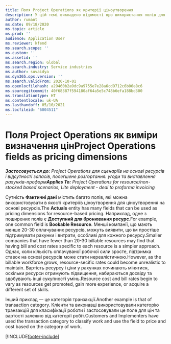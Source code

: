 ```yaml
---
title: Поля Project Operations як критерії ціноутворення
description: У цій темі викладено відомості про використання полів для ціноутворення в Dynamics 365 Project Operations.
author: rumant
ms.date: 09/18/2020
ms.topic: article
ms.prod: ''
audience: Application User
ms.reviewer: kfend
ms.search.scope: ''
ms.custom: ''
ms.assetid: ''
ms.search.region: Global
ms.search.industry: Service industries
ms.author: suvaidya
ms.dyn365.ops.version: ''
ms.search.validFrom: 2020-10-01
ms.openlocfilehash: a29460b2a9dc9a9755e7e28a6cd9712c6b06e8c6
ms.sourcegitcommit: 40f68387f594180af64a5e5c748b6efa188bd300
ms.translationtype: HT
ms.contentlocale: uk-UA
ms.lasthandoff: 05/10/2021
ms.locfileid: "6004511"
---
```

# <a name="project-operations-fields-as-pricing-dimensions"></a><span data-ttu-id="64672-103">Поля Project Operations як виміри визначення цін</span><span class="sxs-lookup"><span data-stu-id="64672-103">Project Operations fields as pricing dimensions</span></span>

<span data-ttu-id="64672-104">_**Застосовується до:** Project Operations для сценаріїв на основі ресурсів і відсутності запасів, полегшене розгортання: угоди та виставлення рахунків-проформ_</span><span class="sxs-lookup"><span data-stu-id="64672-104">_**Applies To:** Project Operations for resource/non-stocked based scenarios, Lite deployment - deal to proforma invoicing_</span></span>

<span data-ttu-id="64672-105">Сутність **Фактичні дані** містить багато полів, які можна використовувати в якості критеріїв ціноутворення для ціноутворення на основі ресурсів.</span><span class="sxs-lookup"><span data-stu-id="64672-105">The **Actuals** entity has many fields that can be used as pricing dimensions for resource-based pricing.</span></span> <span data-ttu-id="64672-106">Наприклад, одне з поширених полів є **Доступний для бронювання ресурс**.</span><span class="sxs-lookup"><span data-stu-id="64672-106">For example, one common field is **Bookable Resource**.</span></span> <span data-ttu-id="64672-107">Менші компанії, що мають менше 20-30 оплачуваних ресурсів, можуть виявити, що їм простіше підтримувати рахунки і витрати, особливі для кожного ресурсу.</span><span class="sxs-lookup"><span data-stu-id="64672-107">Smaller companies that have fewer than 20-30 billable resources may find that having bill and cost rates specific to each resource is a simpler approach.</span></span> <span data-ttu-id="64672-108">Однак, коли кількість оплачуваної робочої сили зросте, підтримка ставок на основі ресурсів може стати нереалістичною.</span><span class="sxs-lookup"><span data-stu-id="64672-108">However, as the billable workforce grows, resource-secific rates could become unrealistic to maintain.</span></span> <span data-ttu-id="64672-109">Вартість ресурсу і ціни у рахунках починають мінятися, оскільки ресурси отримують підвищення, набираються досвіду та здобувають інші сукупності умінь.</span><span class="sxs-lookup"><span data-stu-id="64672-109">Resource cost and bill rates begin to vary as resources get promoted, gain more experience, or acquire a different set of skills.</span></span> 

<span data-ttu-id="64672-110">Інший приклад — це категорія транзакції.</span><span class="sxs-lookup"><span data-stu-id="64672-110">Another example is that of transaction category.</span></span> <span data-ttu-id="64672-111">Клієнти та виконавці використовували категорію транзакцій для класифікації роботи і застосовували це поле для цін та вартості залежно від категорії робіт.</span><span class="sxs-lookup"><span data-stu-id="64672-111">Customers and Implementers have used the transaction category to classify work and use the field to price and cost based on the category of work.</span></span>


[!INCLUDE[footer-include](../includes/footer-banner.md)]
